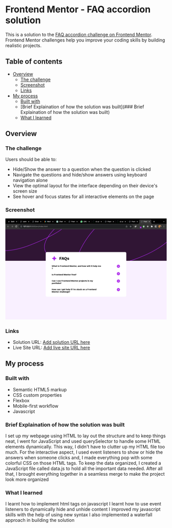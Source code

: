 # Frontend Mentor - FAQ accordion solution

This is a solution to the [FAQ accordion challenge on Frontend Mentor](https://www.frontendmentor.io/challenges/faq-accordion-wyfFdeBwBz). Frontend Mentor challenges help you improve your coding skills by building realistic projects. 

## Table of contents

- [Overview](#overview)
  - [The challenge](#the-challenge)
  - [Screenshot](#screenshot)
  - [Links](#links)
- [My process](#my-process)
  - [Built with](#built-with)
  - [Brief Explaination of how the solution was built](### Brief Explaination of how the solution was built)
  - [What I learned](#what-i-learned)


## Overview

### The challenge

Users should be able to:

- Hide/Show the answer to a question when the question is clicked
- Navigate the questions and hide/show answers using keyboard navigation alone
- View the optimal layout for the interface depending on their device's screen size
- See hover and focus states for all interactive elements on the page

### Screenshot

![](./assets/images/Screen%20Shot%202023-12-07%20at%205.27.31%20AM.png)



### Links

- Solution URL: [Add solution URL here](https://www.frontendmentor.io/challenges/faq-accordion-wyfFdeBwBz/hub)
- Live Site URL: [Add live site URL here](https://gentle-field-0454c570f.4.azurestaticapps.net/)

## My process

### Built with
- Semantic HTML5 markup
- CSS custom properties
- Flexbox
- Mobile-first workflow
- Javascript


### Brief Explaination of how the solution was built
 I set up my webpage using HTML to lay out the structure and to keep things neat, I went for JavaScript and used querySelector to handle some HTML elements dynamically. This way, I didn't have to clutter up my HTML file too much. For the interactive aspect, I used event listeners to show or hide the answers when someone clicks and, I made everything pop with some colorful CSS on those HTML tags.
 To keep the data organized, I created a JavaScript file called data.js to hold all the important data needed. After all that, I brought everything together in a seamless merge to make the project look more organized 

### What I learned
I learnt how to implement html tags on javascript 
I learnt how to use event listeners to dynamically hide and unhide content
I improved my javascript skills with the help of using new syntax
I also implemented a waterfall approach in building the solution
